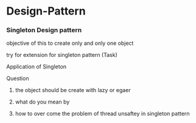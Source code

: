 # Design-Pattern


### Singleton Design pattern
objective of this to create only and only one object


try for extension for singleton pattern (Task)

Application of Singleton


Question
1. the object should be create with lazy or egaer

2. what do you mean by 

3. how to over come the problem of thread unsaftey in singleton pattern